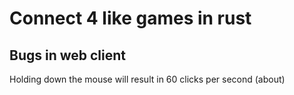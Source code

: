 # Connect 4 like games in rust

## Bugs in web client
Holding down the mouse will result in 60 clicks per second (about)
